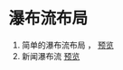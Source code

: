# 瀑布流布局
1. 简单的瀑布流布局 ， [预览](https://arya1957.github.io/waterfall/waterfall/)   <br/>
2. 新闻瀑布流 [预览](https://arya1957.github.io/waterfall/waterfall-lazyload-ajax/)   <br/>
